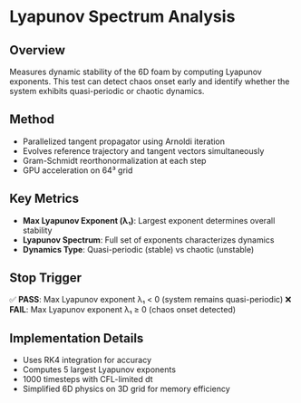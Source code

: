 # Lyapunov Spectrum Analysis

## Overview
Measures dynamic stability of the 6D foam by computing Lyapunov exponents. This test can detect chaos onset early and identify whether the system exhibits quasi-periodic or chaotic dynamics.

## Method
- Parallelized tangent propagator using Arnoldi iteration
- Evolves reference trajectory and tangent vectors simultaneously
- Gram-Schmidt reorthonormalization at each step
- GPU acceleration on 64³ grid

## Key Metrics
- **Max Lyapunov Exponent (λ₁)**: Largest exponent determines overall stability
- **Lyapunov Spectrum**: Full set of exponents characterizes dynamics
- **Dynamics Type**: Quasi-periodic (stable) vs chaotic (unstable)

## Stop Trigger
✅ **PASS**: Max Lyapunov exponent λ₁ < 0 (system remains quasi-periodic)
❌ **FAIL**: Max Lyapunov exponent λ₁ ≥ 0 (chaos onset detected)

## Implementation Details
- Uses RK4 integration for accuracy
- Computes 5 largest Lyapunov exponents
- 1000 timesteps with CFL-limited dt
- Simplified 6D physics on 3D grid for memory efficiency 
